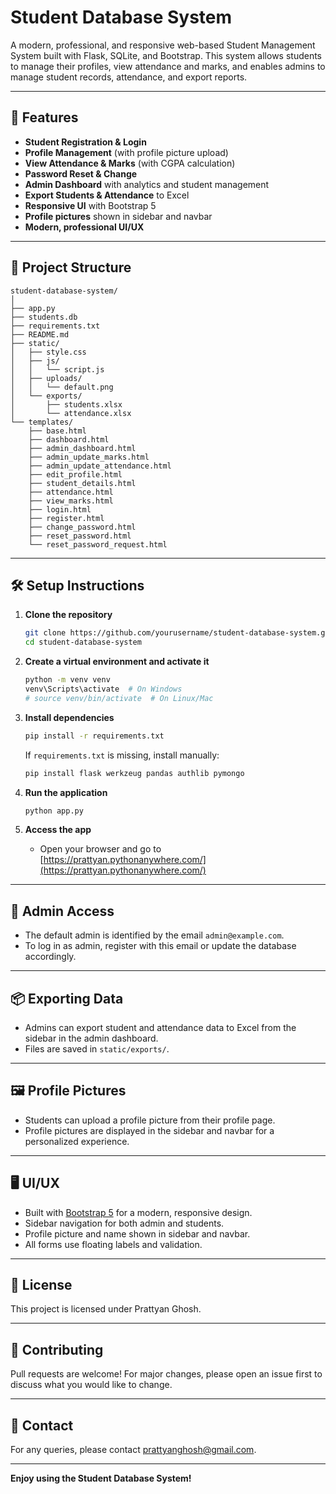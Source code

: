 # Student Database System

A modern, professional, and responsive web-based Student Management System built with Flask, SQLite, and Bootstrap. This system allows students to manage their profiles, view attendance and marks, and enables admins to manage student records, attendance, and export reports.

---

## 🚀 Features

- **Student Registration & Login**
- **Profile Management** (with profile picture upload)
- **View Attendance & Marks** (with CGPA calculation)
- **Password Reset & Change**
- **Admin Dashboard** with analytics and student management
- **Export Students & Attendance** to Excel
- **Responsive UI** with Bootstrap 5
- **Profile pictures** shown in sidebar and navbar
- **Modern, professional UI/UX**

---

## 📁 Project Structure

```
student-database-system/
│
├── app.py
├── students.db
├── requirements.txt
├── README.md
├── static/
│   ├── style.css
│   ├── js/
│   │   └── script.js
│   ├── uploads/
│   │   └── default.png
│   └── exports/
│       ├── students.xlsx
│       └── attendance.xlsx
└── templates/
    ├── base.html
    ├── dashboard.html
    ├── admin_dashboard.html
    ├── admin_update_marks.html
    ├── admin_update_attendance.html
    ├── edit_profile.html
    ├── student_details.html
    ├── attendance.html
    ├── view_marks.html
    ├── login.html
    ├── register.html
    ├── change_password.html
    ├── reset_password.html
    └── reset_password_request.html
```

---

## 🛠️ Setup Instructions

1. **Clone the repository**
    ```sh
    git clone https://github.com/yourusername/student-database-system.git
    cd student-database-system
    ```

2. **Create a virtual environment and activate it**
    ```sh
    python -m venv venv
    venv\Scripts\activate  # On Windows
    # source venv/bin/activate  # On Linux/Mac
    ```

3. **Install dependencies**
    ```sh
    pip install -r requirements.txt
    ```
    If `requirements.txt` is missing, install manually:
    ```sh
    pip install flask werkzeug pandas authlib pymongo
    ```

4. **Run the application**
    ```sh
    python app.py
    ```

5. **Access the app**
    - Open your browser and go to [https://prattyan.pythonanywhere.com/](https://prattyan.pythonanywhere.com/)
    

---

## 👤 Admin Access

- The default admin is identified by the email `admin@example.com`.
- To log in as admin, register with this email or update the database accordingly.

---

## 📦 Exporting Data

- Admins can export student and attendance data to Excel from the sidebar in the admin dashboard.
- Files are saved in `static/exports/`.

---

## 🖼️ Profile Pictures

- Students can upload a profile picture from their profile page.
- Profile pictures are displayed in the sidebar and navbar for a personalized experience.

---

## 🖥️ UI/UX

- Built with [Bootstrap 5](https://getbootstrap.com/) for a modern, responsive design.
- Sidebar navigation for both admin and students.
- Profile picture and name shown in sidebar and navbar.
- All forms use floating labels and validation.

---

## 📝 License

This project is licensed under Prattyan Ghosh.

---

## 🤝 Contributing

Pull requests are welcome! For major changes, please open an issue first to discuss what you would like to change.

---

## 📧 Contact

For any queries, please contact [prattyanghosh@gmail.com](mailto:prattyanghosh@gmail.com).

---

**Enjoy using the Student Database System!**
